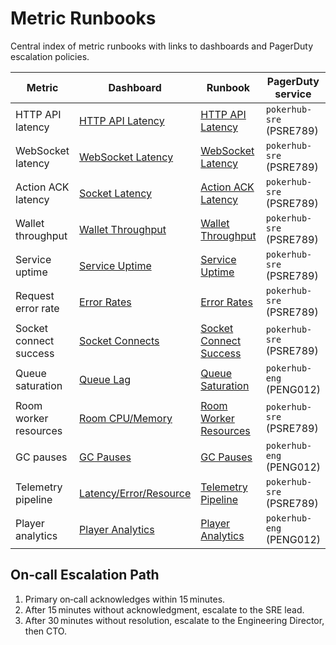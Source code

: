 # Metric Runbooks
<!-- Update PagerDuty service IDs here and in associated runbooks if services change -->

Central index of metric runbooks with links to dashboards and PagerDuty escalation policies.

| Metric | Dashboard | Runbook | PagerDuty service | Escalation policy |
| --- | --- | --- | --- | --- |
| HTTP API latency | [HTTP API Latency](../../infrastructure/observability/http-api-latency-dashboard.json) | [HTTP API Latency](http-api-latency.md) | `pokerhub-sre` (PSRE789) | [SRE](https://pokerhub.pagerduty.com/escalation_policies/PABC123) |
| WebSocket latency | [WebSocket Latency](../../infrastructure/observability/websocket-latency-dashboard.json) | [WebSocket Latency](websocket-latency.md) | `pokerhub-sre` (PSRE789) | [SRE](https://pokerhub.pagerduty.com/escalation_policies/PABC123) |
| Action ACK latency | [Socket Latency](../../infrastructure/observability/socket-latency-dashboard.json) | [Action ACK Latency](action-ack-latency.md) | `pokerhub-sre` (PSRE789) | [SRE](https://pokerhub.pagerduty.com/escalation_policies/PABC123) |
| Wallet throughput | [Wallet Throughput](../../infrastructure/observability/wallet-throughput-dashboard.json) | [Wallet Throughput](wallet-throughput.md) | `pokerhub-sre` (PSRE789) | [SRE](https://pokerhub.pagerduty.com/escalation_policies/PABC123) |
| Service uptime | [Service Uptime](../../infrastructure/observability/service-uptime-dashboard.json) | [Service Uptime](service-uptime.md) | `pokerhub-sre` (PSRE789) | [SRE](https://pokerhub.pagerduty.com/escalation_policies/PABC123) |
| Request error rate | [Error Rates](../../infrastructure/observability/error-rates-dashboard.json) | [Error Rates](error-rates.md) | `pokerhub-sre` (PSRE789) | [SRE](https://pokerhub.pagerduty.com/escalation_policies/PABC123) |
| Socket connect success | [Socket Connects](../../infrastructure/observability/socket-connects-dashboard.json) | [Socket Connect Success](socket-connect-success.md) | `pokerhub-sre` (PSRE789) | [SRE](https://pokerhub.pagerduty.com/escalation_policies/PABC123) |
| Queue saturation | [Queue Lag](../../infrastructure/observability/queue-lag-dashboard.json) | [Queue Saturation](queue-saturation.md) | `pokerhub-eng` (PENG012) | [Engineering](https://pokerhub.pagerduty.com/escalation_policies/PDEF456) |
| Room worker resources | [Room CPU/Memory](../../infrastructure/observability/room-cpu-memory-dashboard.json) | [Room Worker Resources](room-worker-resources.md) | `pokerhub-sre` (PSRE789) | [SRE](https://pokerhub.pagerduty.com/escalation_policies/PABC123) |
| GC pauses | [GC Pauses](../../infrastructure/observability/gc-pauses-dashboard.json) | [GC Pauses](gc-pauses.md) | `pokerhub-eng` (PENG012) | [Engineering](https://pokerhub.pagerduty.com/escalation_policies/PDEF456) |
| Telemetry pipeline | [Latency/Error/Resource](../../infrastructure/observability/latency-error-resource-dashboard.json) | [Telemetry Pipeline](telemetry-pipeline.md) | `pokerhub-sre` (PSRE789) | [SRE](https://pokerhub.pagerduty.com/escalation_policies/PABC123) |
| Player analytics | [Player Analytics](../../infrastructure/observability/player-analytics-dashboard.json) | [Player Analytics](player-analytics.md) | `pokerhub-eng` (PENG012) | [Engineering](https://pokerhub.pagerduty.com/escalation_policies/PDEF456) |

## On‑call Escalation Path
1. Primary on‑call acknowledges within 15 minutes.
2. After 15 minutes without acknowledgment, escalate to the SRE lead.
3. After 30 minutes without resolution, escalate to the Engineering Director, then CTO.
